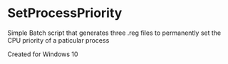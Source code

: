 # SetProcessPriority
Simple Batch script that generates three .reg files to permanently set the CPU priority of a paticular process

Created for Windows 10
